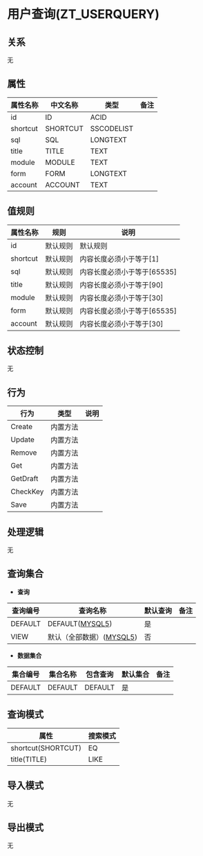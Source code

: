 # 用户查询(ZT_USERQUERY)

  

## 关系
无

## 属性

| 属性名称        |    中文名称    | 类型     |  备注  |
| --------   |------------| -----   |  -------- | 
|id|ID|ACID|&nbsp;|
|shortcut|SHORTCUT|SSCODELIST|&nbsp;|
|sql|SQL|LONGTEXT|&nbsp;|
|title|TITLE|TEXT|&nbsp;|
|module|MODULE|TEXT|&nbsp;|
|form|FORM|LONGTEXT|&nbsp;|
|account|ACCOUNT|TEXT|&nbsp;|

## 值规则
| 属性名称    | 规则    |  说明  |
| --------   |------------| ----- | 
|id|默认规则|默认规则|
|shortcut|默认规则|内容长度必须小于等于[1]|
|sql|默认规则|内容长度必须小于等于[65535]|
|title|默认规则|内容长度必须小于等于[90]|
|module|默认规则|内容长度必须小于等于[30]|
|form|默认规则|内容长度必须小于等于[65535]|
|account|默认规则|内容长度必须小于等于[30]|

## 状态控制

无


## 行为
| 行为    | 类型    |  说明  |
| --------   |------------| ----- | 
|Create|内置方法|&nbsp;|
|Update|内置方法|&nbsp;|
|Remove|内置方法|&nbsp;|
|Get|内置方法|&nbsp;|
|GetDraft|内置方法|&nbsp;|
|CheckKey|内置方法|&nbsp;|
|Save|内置方法|&nbsp;|

## 处理逻辑
无

## 查询集合

* **查询**

| 查询编号 | 查询名称       | 默认查询 |   备注|
| --------  | --------   | --------   | ----- |
|DEFAULT|DEFAULT([MYSQL5](../../appendix/query_MYSQL5.md#UserQuery_Default))|是|&nbsp;|
|VIEW|默认（全部数据）([MYSQL5](../../appendix/query_MYSQL5.md#UserQuery_View))|否|&nbsp;|

* **数据集合**

| 集合编号 | 集合名称   |  包含查询  | 默认集合 |   备注|
| --------  | --------   | -------- | --------   | ----- |
|DEFAULT|DEFAULT|DEFAULT|是|&nbsp;|

## 查询模式
| 属性      |    搜索模式     |
| --------   |------------|
|shortcut(SHORTCUT)|EQ|
|title(TITLE)|LIKE|

## 导入模式
无


## 导出模式
无
